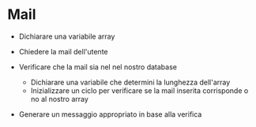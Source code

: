 # Mail

- Dichiarare una variabile array
- Chiedere la mail dell'utente
- Verificare che la mail sia nel nel nostro database
    - Dichiarare una variabile che determini la lunghezza dell'array
    - Inizializzare un ciclo per verificare se la mail inserita corrisponde o no al nostro array

- Generare un messaggio appropriato in base alla verifica
